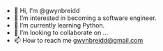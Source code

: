 - 👋 Hi, I’m @gwynbreidd
- 👀 I’m interested in becoming a software engineer.
- 🌱 I’m currently learning Python.
- 💞️ I’m looking to collaborate on ...
- 📫 How to reach me gwynbreidd@gmail.com

<!---
gwynbreidd/gwynbreidd is a ✨ special ✨ repository because its `README.md` (this file) appears on your GitHub profile.
You can click the Preview link to take a look at your changes.
--->

